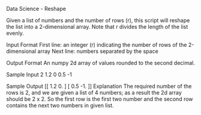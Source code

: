Data Science - Reshape

Given a list of numbers and the number of rows (r), this script will reshape the list into a 2-dimensional array. Note that r divides the length of the list evenly.

Input Format
First line: an integer (r) indicating the number of rows of the 2-dimensional array
Next line: numbers separated by the space

Output Format
An numpy 2d array of values rounded to the second decimal.

Sample Input
2
1.2 0 0.5 -1

Sample Output
[[ 1.2 0. ]
[ 0.5 -1. ]]
Explanation
The required number of the rows is 2, and we are given a list of 4 numbers; as a result the 2d array should be 2 x 2. So the first row is the first two number and the second row contains the next two numbers in given list.